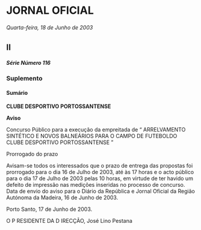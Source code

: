 # JORNAL OFICIAL

###### Quarta-feira, 18 de Junho de 2003

## II

##### Série Número 116

### **Suplemento**

#### **Sumário**

**CLUBE DESPORTIVO PORTOSSANTENSE**


**Aviso**


Concurso Público para a execução da empreitada de “ ARRELVAMENTO SINTÉTICO E NOVOS BALNEÁRIOS PARA O
CAMPO DE FUTEBOLDO CLUBE DESPORTIVO PORTOSSANTENSE ”


Prorrogado do prazo


Avisam-se todos os interessados que o prazo de entrega das propostas foi prorrogado para o dia 16 de Julho de 2003, até às
17 horas e o acto público para o dia 17 de Julho de 2003 pelas 10 horas, em virtude de ter havido um defeito de impressão nas
medições inseridas no processo de concurso.
Data de envio do aviso para o Diário da República e Jornal Oficial da Região Autónoma da Madeira, 16 de Junho de 2003.


Porto Santo, 17 de Junho de 2003.


O P RESIDENTE DA D IRECÇÃO, José Lino Pestana

